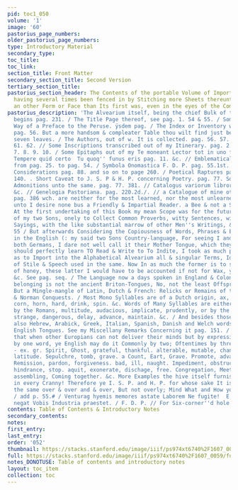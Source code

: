```yaml
---
pid: toc1_050
volume: '1'
image: '60'
pastorius_page_numbers: 
older_pastorius_page_numbers: 
type: Introductory Material
secondary_type: 
toc_title: 
toc_link: 
section_title: Front Matter
secondary_section_title: Second Version
tertiary_section_title: 
pastorius_section_header: The Contents of the portable Volume of Importation, which
  having several times been fenced in by Stitching more Sheets thereunto, got quite
  an other Form or Face than Its first was, even in the eyes of the Compiler himself.
pastorius_description: 'The Alvearium itself, being the chief Bulk of this manuscript,
  begins pag. 231. / The Title Page thereof, see pag. 1. 54 & 55. / Some thing by
  Way of a Preface to the Peruse. ÿsdem pag. / The Index or Inventory was once on
  pag. 56. But a more handsom & compleater Table thou wilt find just before these
  seven leaves. / The Authors, out of w. It is collected. pag. 56. 57. 58. 59. 60.
  61. 62. // Some Inscriptions transcribed out of my Itinerary. pag. 2. 3. 4. 5. 6.
  7. 8. 9. 10. / Some Epitaphs out of my Te moneant Lector tot in uno funera libro.
  Tempere quid certo  Tu quoq'' funus eris pag. 11. &c. // Emblematical Recreations
  from pag. 25. to pag. 54. / Symbola Onomastica F. D. P. pag. 55.1st. / Onomastical
  Considerations pag. 88. and so on to page 260. / Poetical Raptures pag. 71 to page
  140. . Short Caveat to J. S. P & H. P. concerning Poetry. pag. 77. Some other good
  Admonitions unto the same. pag. 77. 381. // Catalogus variorum librorum pag. 377
  &c. // Genelogia Pastoriana. pag. 220.2d./. // a Catalogue of mine other Manuscripts.
  pag. 386 wch. are neither for the most learned, nor the most unlearned, and where
  unto I desire none bus a Friendly & Impartial Reader. a Bee & not a Spider. ///
  At the first undertaking of this Book my mean Scope was for the future Imitation
  of my two Sons, onely to Collect Common Proverbs, witty Sentences, wise and godly
  Sayings, with the like substantial marrow of other Men''s Writings, &c. See pag.
  55 / But afterwards Considering the Copiousness of Words, Phrases & Expressions
  in the English (: my said two Sons Country-language, For seeing I and my Wife are
  both Germans, I dare not well call it their Mother Tongue, which they if possible
  should perfectly learn TO Read & Write to To Indite, I took as much pains & patience
  as to Import into the Alphabetical Alvearium all & singular Terms, Idioms, Man[n]ers
  of Stile & Speech used in the same. Now In as much the former is to supply the place
  of honey, these latter I would have to be accounted if not for Wax, yet for hivedross.
  &c. See pag. seq. / The Language now a days spoken in England & Colonies thereunto
  belonging is not the ancient Briton-Tongues, No, not the least Offspring thereof;
  But a Mingle-mangle of Latin, Dutch & French: Relicks or Remains of the Roman, Saxon
  & Norman Conquests. / Most Mono Syllables are of a Dutch origin, ax, ox, fox, cow,
  corn, horn, hard, drink, spin. &c. Words of Many Syllables are either brought in
  by the Romans, multitude, audacious, implicate, prudently, or by the Normans, buckler,
  strange, dangerous, delay, advance, maintain. &c. / And besides those there are
  also Hebrew, Arabick, Greek, Italian, Spanish, Danish and Welch words in the said
  English Tongues. See my Miscellany Remarks Concerning it pag. 151. / Hence it is
  that when other Europians can not deliver their minds but by expressing one thing
  by one word, ye English may do it Commonly by two; Oftentimes by three or four.
  - ex. gr. Spirit, Ghost, grateful, thankful. alterable, mutable, changeable. breadth,
  latitude. Sepulchre, tomb, grave. a Count, Eart, Grave. Promote, advance, further.
  Remission, pardon, forgiveness. bad, ill, naught. Impediment, obstruction, lett,
  hindrance, stop. aquit, exonerate, dischage, free. Congregation, Meeting, Gathering,
  assembling, Coming together. &c. More Examples the hive itself furnisheth almost
  in every Cranny! Therefore ye I. S. P. and H. P. for whose sake It is made, Read
  the same over & over and & over, But not overly; Mind What and How you are reading.
  / add p. 55.# / Venturag hyemis memores astate Laborem Ne fugite!  E / Quod Natura
  negat Vobis Industria praestet. / F. D. P. // For Six-corner''d hole in honey-combs.'
contents: Table of Contents & Introductory Notes
secondary_contents: 
notes: 
first_entry: 
last_entry: 
order: '052'
thumbnail: https://stacks.stanford.edu/image/iiif/ps974xt6740%2F1607_0059/full/100,/0/default.jpg
full: https://stacks.stanford.edu/image/iiif/ps974xt6740%2F1607_0059/full/full/0/default.jpg
notes_DONOTUSE: Table of contents and introductory notes
layout: toc_item
collection: toc
---
```

